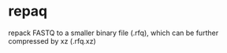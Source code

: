 # repaq
repack FASTQ to a smaller binary file (.rfq), which can be further compressed by xz (.rfq.xz)
